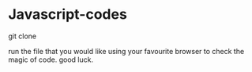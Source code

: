 # Javascript-codes

git clone 

run the file that you would like using your favourite browser to check the magic of code.
good luck.
